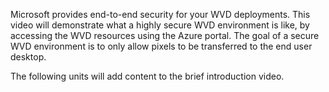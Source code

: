 Microsoft provides end-to-end security for your WVD deployments. This video will demonstrate what a highly secure WVD environment is like, by accessing the WVD resources using the Azure portal. The goal of a secure WVD environment is to only allow pixels to be transferred to the end user desktop.

The following units will add content to the brief introduction video.

<!-- Video image file format . We don’t know the name of the video or where it will be hosted at this time -->
